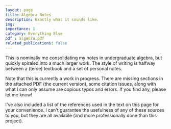 ```yaml
---
layout: page
title: Algebra Notes
description: Exactly what it sounds like.
img:
importance: 1
category: Everything Else
pdf : algebra.pdf
related_publications: false
---
```


This is nominally me consolidating my notes in undergraduate algebra, but quickly spiraled into a much larger work. The style of writing is halfway between a (terse) textbook and a set of personal notes.

Note that this is currently a work in progress. There are missing sections in the attached PDF (the current version), some citation issues, along with what I can only assume are copious typos and errors. If you find any, please let me know!

I've also included a list of the references used in the text on this page for your convenience. I can't guarantee the usefulness of any of these sources to you, but they are all available (and more professionally done than this project).

 <script src="https://bibbase.org/show?bib=https%3A%2F%2Fapi.zotero.org%2Fusers%2F17061271%2Fcollections%2FFEISM6DG%2Fitems%3Fkey%3Dc22zX9grBLuoYaQuL2r6TYSS%26format%3Dbibtex%26limit%3D100&jsonp=1&showSearch=true&groupby=year&sort=author_short&theme=mila"></script> 

